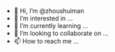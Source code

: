 - 👋 Hi, I’m @zhoushuiman
- 👀 I’m interested in ...
- 🌱 I’m currently learning ...
- 💞️ I’m looking to collaborate on ...
- 📫 How to reach me ...

<!---
zhoushuiman/zhoushuiman is a ✨ special ✨ repository because its `README.md` (this file) appears on your GitHub profile.
You can click the Preview link to take a look at your changes.
--->
